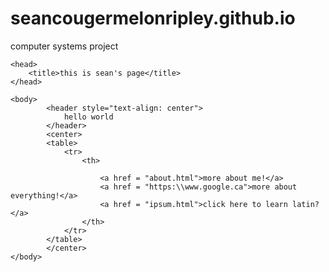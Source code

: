 # seancougermelonripley.github.io
computer systems project
<!DOCTYPE html>			<!-- this tells the browser what type if doc this is -->

<!--
	
	a container tag     <p> this is a body pf text</p>
	a non-container tag	<img src="somepic.jpg">

-->
<html lang="en">	<!--root of document-->
	
	<head>
		<title>this is sean's page</title>
	</head>

	<body>
			<header style="text-align: center">
				hello world
			</header>
			<center>
			<table>
				<tr>
					<th>
						
						<a href = "about.html">more about me!</a>
						<a href = "https:\\www.google.ca">more about everything!</a>
						<a href = "ipsum.html">click here to learn latin?</a>
					</th>
				</tr>
			</table>
			</center>
	</body>

</html>
